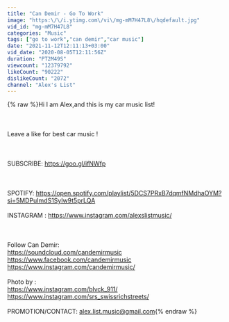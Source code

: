 ```yaml
---
title: "Can Demir - Go To Work"
image: "https:\/\/i.ytimg.com\/vi\/mg-mM7H47L8\/hqdefault.jpg"
vid_id: "mg-mM7H47L8"
categories: "Music"
tags: ["go to work","can demir","car music"]
date: "2021-11-12T12:11:13+03:00"
vid_date: "2020-08-05T12:11:56Z"
duration: "PT2M49S"
viewcount: "12379792"
likeCount: "90222"
dislikeCount: "2072"
channel: "Alex's List"
---
```

{% raw %}Hi I am Alex,and this is my car music list!<br /><br /><br /><br />Leave a like for best car music !<br /><br /><br /><br />SUBSCRIBE: <a rel="nofollow" target="blank" href="https://goo.gl/ifNWfp">https://goo.gl/ifNWfp</a><br /><br /><br /><br />SPOTIFY: <a rel="nofollow" target="blank" href="https://open.spotify.com/playlist/5DCS7PRxB7dqmfNMdhaOYM?si=5MDPuImdS1Sylw9t5prLQA">https://open.spotify.com/playlist/5DCS7PRxB7dqmfNMdhaOYM?si=5MDPuImdS1Sylw9t5prLQA</a><br /><br />INSTAGRAM : <a rel="nofollow" target="blank" href="https://www.instagram.com/alexslistmusic/">https://www.instagram.com/alexslistmusic/</a><br /><br /><br /><br />Follow Can Demir:<br /><a rel="nofollow" target="blank" href="https://soundcloud.com/candemirmusic">https://soundcloud.com/candemirmusic</a><br /><a rel="nofollow" target="blank" href="https://www.facebook.com/candemirmusic">https://www.facebook.com/candemirmusic</a><br /><a rel="nofollow" target="blank" href="https://www.instagram.com/candemirmusic/">https://www.instagram.com/candemirmusic/</a><br /><br />Photo by :<br /><a rel="nofollow" target="blank" href="https://www.instagram.com/blvck_911/">https://www.instagram.com/blvck_911/</a><br /><a rel="nofollow" target="blank" href="https://www.instagram.com/srs_swissrichstreets/">https://www.instagram.com/srs_swissrichstreets/</a><br /><br />PROMOTION/CONTACT: alex.list.music@gmail.com{% endraw %}
